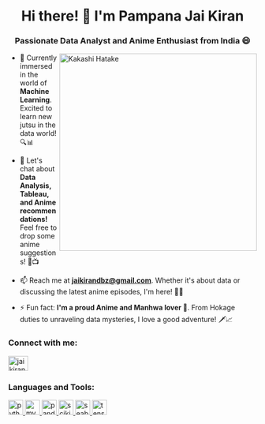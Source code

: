 <h1 align="center">Hi there! 👋 I'm Pampana Jai Kiran</h1>
<h3 align="center">Passionate Data Analyst and Anime Enthusiast from India 😄</h3>
<img align="right" alt="Kakashi Hatake" width="400" src="https://th.bing.com/th/id/OIP.puWhUdwFqhlKZYzUWtHBGgHaK9?rs=1&pid=ImgDetMain">

- 🌱 Currently immersed in the world of **Machine Learning**. Excited to learn new jutsu in the data world! 🔍📊
  
- 💬 Let's chat about **Data Analysis, Tableau, and Anime recommendations!** Feel free to drop some anime suggestions! 🎉📺

- 📫 Reach me at **jaikirandbz@gmail.com**. Whether it's about data or discussing the latest anime episodes, I'm here! 📧🤓

- ⚡ Fun fact: **I'm a proud Anime and Manhwa lover 🌸**. From Hokage duties to unraveling data mysteries, I love a good adventure! 🗡️📈

<h3 align="left">Connect with me:</h3>
<p align="left">
  <a href="https://linkedin.com/in/jaikirandbz" target="_blank">
    <img align="center" src="https://upload.wikimedia.org/wikipedia/commons/c/ca/LinkedIn_logo_initials.png" alt="jaikirandbz LinkedIn" height="30" width="40" />
  </a>
</p>

### Languages and Tools:

<p align="left">
  <a href="https://www.python.org" target="_blank" rel="noreferrer">
    <img src="https://www.vectorlogo.zone/logos/python/python-icon.svg" alt="python" height="30" width="30"/>
  </a>
  <a href="https://www.mysql.com/" target="_blank" rel="noreferrer">
    <img src="https://www.vectorlogo.zone/logos/mysql/mysql-icon.svg" alt="mysql" height="30" width="30"/>
  </a>
  <a href="https://pandas.pydata.org/" target="_blank" rel="noreferrer">
    <img src="https://www.vectorlogo.zone/logos/pandas/pandas-icon.svg" alt="pandas" height="30" width="30"/>
  </a>
  <a href="https://scikit-learn.org/" target="_blank" rel="noreferrer">
    <img src="https://www.vectorlogo.zone/logos/scikit-learn/scikit-learn-icon.svg" alt="scikit_learn" height="30" width="30"/>
  </a>
  <a href="https://seaborn.pydata.org/" target="_blank" rel="noreferrer">
    <img src="https://seaborn.pydata.org/_images/logo-mark-lightbg.svg" alt="seaborn" height="30" width="30"/>
  </a>
  <a href="https://www.tensorflow.org" target="_blank" rel="noreferrer">
    <img src="https://www.vectorlogo.zone/logos/tensorflow/tensorflow-icon.svg" alt="tensorflow" height="30" width="30"/>
  </a>
</p>
